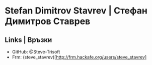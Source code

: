 # Stefan Dimitrov Stavrev | Стефан Димитров Ставрев

## Links | Връзки

* GitHub: @Steve-Trisoft
* Frm: (steve_stavrev)[http://frm.hackafe.org/users/steve_stavrev]

